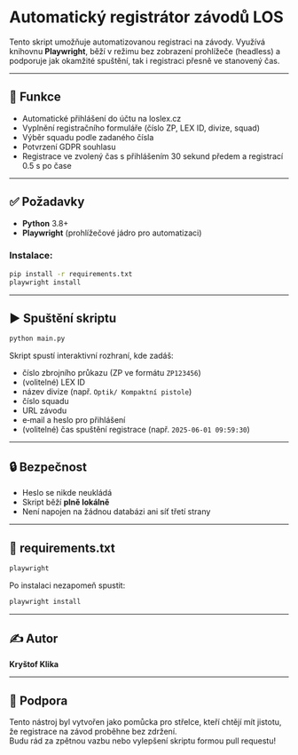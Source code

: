 # Automatický registrátor závodů LOS

Tento skript umožňuje automatizovanou registraci na závody. Využívá knihovnu **Playwright**, běží v režimu bez zobrazení prohlížeče (headless) a podporuje jak okamžité spuštění, tak i registraci přesně ve stanovený čas.

---

## 🔧 Funkce

- Automatické přihlášení do účtu na loslex.cz
- Vyplnění registračního formuláře (číslo ZP, LEX ID, divize, squad)
- Výběr squadu podle zadaného čísla
- Potvrzení GDPR souhlasu
- Registrace ve zvolený čas s přihlášením 30 sekund předem a registrací 0.5 s po čase

---

## ✅ Požadavky

- **Python** 3.8+
- **Playwright** (prohlížečové jádro pro automatizaci)

### Instalace:

```bash
pip install -r requirements.txt
playwright install
```

---

## ▶️ Spuštění skriptu

```bash
python main.py
```

Skript spustí interaktivní rozhraní, kde zadáš:

- číslo zbrojního průkazu (ZP ve formátu `ZP123456`)
- (volitelné) LEX ID
- název divize (např. `Optik/ Kompaktní pistole`)
- číslo squadu
- URL závodu
- e‑mail a heslo pro přihlášení
- (volitelné) čas spuštění registrace (např. `2025-06-01 09:59:30`)

---

## 🔒 Bezpečnost

- Heslo se nikde neukládá
- Skript běží **plně lokálně**
- Není napojen na žádnou databázi ani síť třetí strany

---

## 📄 requirements.txt

```txt
playwright
```

Po instalaci nezapomeň spustit:

```bash
playwright install
```

---

## ✍️ Autor

**Kryštof Klika**  

---

## 🧡 Podpora

Tento nástroj byl vytvořen jako pomůcka pro střelce, kteří chtějí mít jistotu, že registrace na závod proběhne bez zdržení.  
Budu rád za zpětnou vazbu nebo vylepšení skriptu formou pull requestu!
